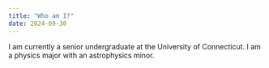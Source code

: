 ```yaml
---
title: "Who am I?"
date: 2024-09-30
---
```

I am currently a senior undergraduate at the University of Connecticut. I am a physics major with an astrophysics minor.
